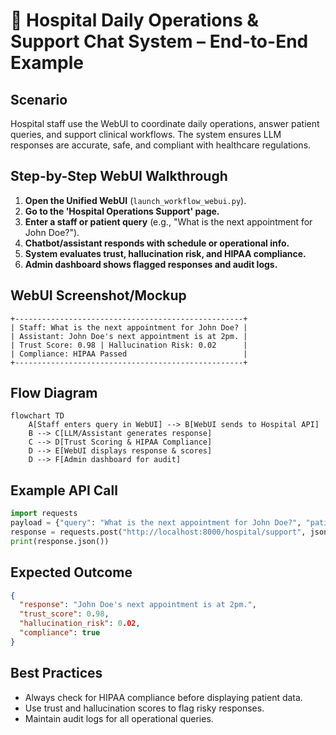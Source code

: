 # 🏥 Hospital Daily Operations & Support Chat System – End-to-End Example

## Scenario
Hospital staff use the WebUI to coordinate daily operations, answer patient queries, and support clinical workflows. The system ensures LLM responses are accurate, safe, and compliant with healthcare regulations.

## Step-by-Step WebUI Walkthrough
1. **Open the Unified WebUI** (`launch_workflow_webui.py`).
2. **Go to the 'Hospital Operations Support' page.**
3. **Enter a staff or patient query** (e.g., "What is the next appointment for John Doe?").
4. **Chatbot/assistant responds with schedule or operational info.**
5. **System evaluates trust, hallucination risk, and HIPAA compliance.**
6. **Admin dashboard shows flagged responses and audit logs.**

## WebUI Screenshot/Mockup
```
+---------------------------------------------------+
| Staff: What is the next appointment for John Doe? |
| Assistant: John Doe's next appointment is at 2pm. |
| Trust Score: 0.98 | Hallucination Risk: 0.02      |
| Compliance: HIPAA Passed                          |
+---------------------------------------------------+
```

## Flow Diagram
```mermaid
flowchart TD
    A[Staff enters query in WebUI] --> B[WebUI sends to Hospital API]
    B --> C[LLM/Assistant generates response]
    C --> D[Trust Scoring & HIPAA Compliance]
    D --> E[WebUI displays response & scores]
    D --> F[Admin dashboard for audit]
```

## Example API Call
```python
import requests
payload = {"query": "What is the next appointment for John Doe?", "patient_id": "JD123"}
response = requests.post("http://localhost:8000/hospital/support", json=payload)
print(response.json())
```

## Expected Outcome
```json
{
  "response": "John Doe's next appointment is at 2pm.",
  "trust_score": 0.98,
  "hallucination_risk": 0.02,
  "compliance": true
}
```

## Best Practices
- Always check for HIPAA compliance before displaying patient data.
- Use trust and hallucination scores to flag risky responses.
- Maintain audit logs for all operational queries. 